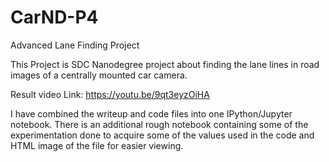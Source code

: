 # CarND-P4
Advanced Lane Finding Project

This Project is SDC Nanodegree project about finding the lane lines in road 
images of a centrally mounted car camera.

Result video Link:
https://youtu.be/9qt3eyzOiHA

I have combined the writeup and code files into one IPython/Jupyter notebook. 
There is an additional rough notebook containing some of the experimentation 
done to acquire some of the values used in the code and HTML image of the file 
for easier viewing.

